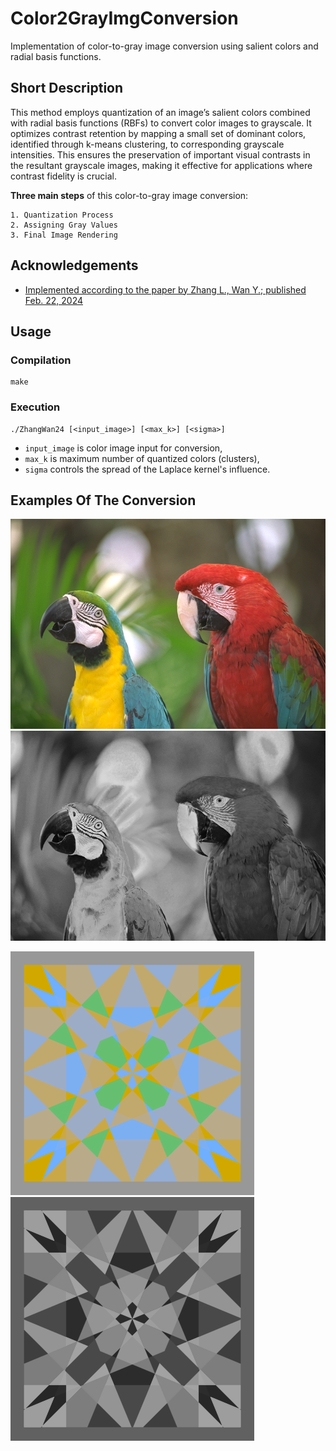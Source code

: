 # Color2GrayImgConversion

Implementation of color-to-gray image conversion using salient colors and radial basis functions.

## Short Description

This method employs quantization of an image’s salient colors combined with radial basis functions (RBFs) to convert color images to grayscale. It optimizes contrast retention by mapping a small set of dominant colors, identified through k-means clustering, to corresponding grayscale intensities. This ensures the preservation of important visual contrasts in the resultant grayscale images, making it effective for applications where contrast fidelity is crucial.

**Three main steps** of this color-to-gray image conversion:

    1. Quantization Process
    2. Assigning Gray Values
    3. Final Image Rendering

## Acknowledgements

 - [Implemented according to the paper by Zhang L., Wan Y.; published Feb. 22, 2024](https://www.spiedigitallibrary.org/journals/journal-of-electronic-imaging/volume-33/issue-1/013047/Color-to-gray-image-conversion-using-salient-colors-and-radial/10.1117/1.JEI.33.1.013047.full#_=_)

## Usage

### Compilation

```
make
```

### Execution

```
./ZhangWan24 [<input_image>] [<max_k>] [<sigma>] 
```

- ```input_image``` is color image input for conversion,
- ```max_k``` is maximum number of quantized colors (clusters),
- ```sigma``` controls the spread of the Laplace kernel's influence.

## Examples Of The Conversion

![Natural image before conversion](https://github.com/NovakovaMaria/Color2GrayImgConversion/blob/main/results/natural/parots_sigma25/parots.png)
![Natural image after conversion](https://github.com/NovakovaMaria/Color2GrayImgConversion/blob/main/results/natural/parots_sigma25/gray_withstep3.png)

![Synthetic image before conversion](https://github.com/NovakovaMaria/Color2GrayImgConversion/blob/main/results/synthetic/geometrypalete_sigma45/geometrypalete.png)
![Synthetic image after conversion](https://github.com/NovakovaMaria/Color2GrayImgConversion/blob/main/results/synthetic/geometrypalete_sigma45/gray_withstep3.png)

